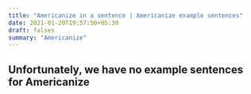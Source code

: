 ```yaml
---
title: "Americanize in a sentence | Americanize example sentences"
date: 2021-01-20T19:57:50+05:30
draft: falses
summary: "Americanize"
---
```

## Unfortunately, we have no example sentences for Americanize                 
